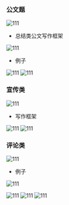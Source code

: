 ### 公文题

![111](../images1/263.png)

- 总结类公文写作框架

![111](../images1/264.png)

- 例子

![111](../images1/265.png)
![111](../images1/266.png)

### 宣传类

![111](../images1/267.png)

- 写作框架


![111](../images1/268.png)
![111](../images1/269.png)

### 评论类


![111](../images1/270.png)

- 例子


![111](../images1/271.png)

![111](../images1/272.png)
![111](../images1/273.png)
![111](../images1/274.png)